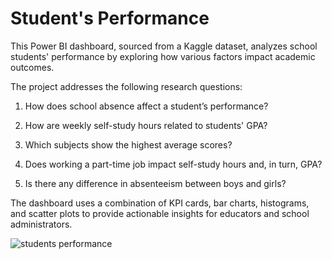 # Student's Performance 



This Power BI dashboard, sourced from a Kaggle dataset, analyzes school students' performance by exploring how various factors impact academic outcomes. 


The project addresses the following research questions:

1. How does school absence affect a student’s performance?

2. How are weekly self-study hours related to students' GPA?

3. Which subjects show the highest average scores?

4. Does working a part-time job impact self-study hours and, in turn, GPA?

5. Is there any difference in absenteeism between boys and girls?

The dashboard uses a combination of KPI cards, bar charts, histograms, and scatter plots to provide actionable insights for educators and school administrators.


![students performance](https://github.com/user-attachments/assets/2e35f9aa-6a33-4238-8c07-26d26b797193)
